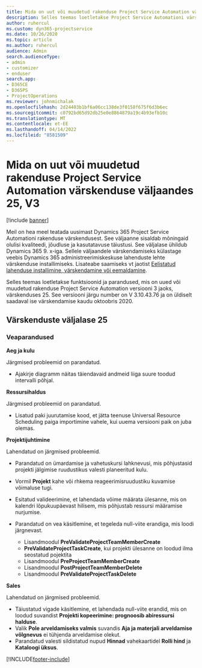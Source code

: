```yaml
---
title: Mida on uut või muudetud rakenduse Project Service Automation värskenduse väljaandes 25, V3
description: Selles teemas loetletakse Project Service Automationi värskenduse väljalaske 25, V3 saadaolevaid funktsioone ja parandusi.
author: ruhercul
ms.custom: dyn365-projectservice
ms.date: 10/26/2020
ms.topic: article
ms.author: ruhercul
audience: Admin
search.audienceType:
- admin
- customizer
- enduser
search.app:
- D365CE
- D365PS
- ProjectOperations
ms.reviewer: johnmichalak
ms.openlocfilehash: 2d24403b1bf6a06cc138de3f0158f675f6d3b6ec
ms.sourcegitcommit: c0792bd65d92db25e0e8864879a19c4b93efb10c
ms.translationtype: MT
ms.contentlocale: et-EE
ms.lasthandoff: 04/14/2022
ms.locfileid: "8581509"
---
```

# <a name="whats-new-or-changed-in-project-service-automation-update-release-25-v3"></a>Mida on uut või muudetud rakenduse Project Service Automation värskenduse väljaandes 25, V3

[!include [banner](../includes/psa-now-project-operations.md)]

Meil on hea meel teatada uusimast Dynamics 365 Project Service Automationi rakenduse värskendusest. See väljaanne sisaldab mõningaid olulisi kvaliteedi, jõudluse ja kasutatavuse täiustusi. See väljalase ühildub Dynamics 365 9. x-iga. Sellele väljaandele värskendamiseks külastage veebis Dynamics 365 administreerimiskeskuse lahenduste lehte värskenduse installimiseks. Lisateabe saamiseks vt jaotist [Eelistatud lahenduse installimine, värskendamine või eemaldamine](/power-platform/admin/install-remove-preferred-solution).

Selles teemas loetletakse funktsioonid ja parandused, mis on uued või muudetud rakenduse Project Service Automation versiooni 3 jaoks, värskenduses 25. See versiooni järgu number on V 3.10.43.76 ja on üldiselt saadaval ise värskendamise kaudu oktoobris 2020.

## <a name="update-release-25"></a>Värskenduste väljalase 25

### <a name="bug-fixes"></a>Veaparandused

**Aeg ja kulu**

Järgmised probleemid on parandatud.

- Ajakirje diagramm näitas täiendavaid andmeid liiga suure toodud intervalli põhjal.

**Ressursihaldus**

Järgmised probleemid on parandatud.

- Lisatud paki juurutamise kood, et jätta teenuse Universal Resource Scheduling paiga importimine vahele, kui uuema versiooni paik on juba olemas.

**Projektijuhtimine**

Lahendatud on järgmised probleemid.

- Parandatud on ümardamise ja vahetuskursi lahknevusi, mis põhjustasid projekti jälgimise ruudustikus valesti planeeritud kulu.
- Vormil **Projekt** kahe või rhkema reageerimisruudustiku kuvamise võimaluse tugi.
- Esitatud valideerimine, et lahendada võime määrata ülesanne, mis on kalendri lõpukuupäevast hilisem, mis põhjustab ressursi määramise nurjumise.
- Parandatud on vea käsitlemine, et tegeleda null-viite erandiga, mis loodi järgnevast.

    - Lisandmoodul **PreValidateProjectTeamMemberCreate**
    - **PreValidateProjectTaskCreate**, kui projekti ülesanne on loodud ilma seostatud pojektita
    - Lisandmoodul **PreProjectTeamMemberCreate**
    - Lisandmoodul **PostProjectTeamMemberDelete**
    - Lisandmoodul **PreValidateProjectTaskDelete**

**Sales**

Lahendatud on järgmised probleemid.

- Täiustatud vigade käsitlemine, et lahendada null-viite erandid, mis on loodud suvandist **Projekti kopeerimine: prognoosib abiressursi halduse**.
- Valik **Pole arveldamiseks valmis** suvandis **Aja ja materjali arveldamise võlgnevus** ei tühjenda arveldamise olekut.
- Parandatud valesti sildistatud nupud **Hinnad** vahekaartidel **Rolli hind** ja **Kataloogi üksus**.


[!INCLUDE[footer-include](../includes/footer-banner.md)]
